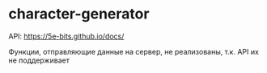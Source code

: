 # character-generator

API: https://5e-bits.github.io/docs/

Функции, отправляющие данные на сервер, не реализованы, т.к. API их не поддерживает
